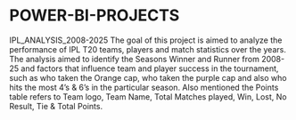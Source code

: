 # POWER-BI-PROJECTS
IPL_ANALYSIS_2008-2025
The goal of this project is aimed to analyze the performance of IPL T20 teams, players and match statistics over the years. The analysis aimed to identify the Seasons Winner and Runner from 2008-25 and factors that influence team and player success in the tournament, such as who taken the Orange cap, who taken the purple cap and also who hits the most 4’s & 6’s in the particular season. Also mentioned the Points table refers to Team logo, Team Name, Total Matches played, Win, Lost, No Result, Tie & Total Points.
